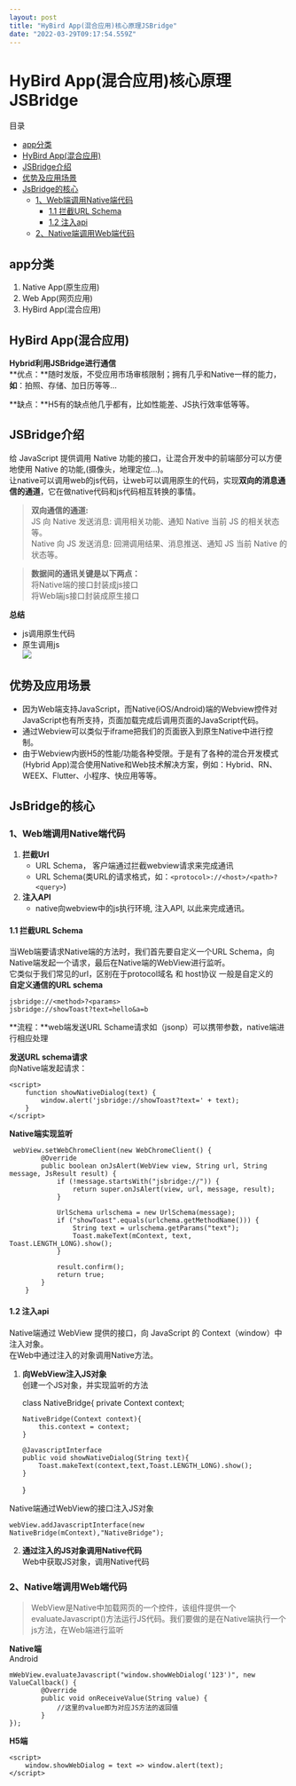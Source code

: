```yaml
---
layout: post
title: "HyBird App(混合应用)核心原理JSBridge"
date: "2022-03-29T09:17:54.559Z"
---
```

HyBird App(混合应用)核心原理JSBridge
============================

目录

*   [app分类](#app分类)
*   [HyBird App(混合应用)](#hybird-app混合应用)
*   [JSBridge介绍](#jsbridge介绍)
*   [优势及应用场景](#优势及应用场景)
*   [JsBridge的核心](#jsbridge的核心)
    *   [1、Web端调用Native端代码](#1web端调用native端代码)
        *   [1.1 拦截URL Schema](#11-拦截url-schema)
        *   [1.2 注入api](#12-注入api)
    *   [2、Native端调用Web端代码](#2native端调用web端代码)

app分类
-----

1.  Native App(原生应用)
2.  Web App(网页应用)
3.  HyBird App(混合应用)

HyBird App(混合应用)
----------------

**Hybrid利用JSBridge进行通信**  
**优点：**随时发版，不受应用市场审核限制；拥有几乎和Native一样的能力，**如**：拍照、存储、加日历等等...

**缺点：**H5有的缺点他几乎都有，比如性能差、JS执行效率低等等。

JSBridge介绍
----------

给 JavaScript 提供调用 Native 功能的接口，让混合开发中的前端部分可以方便地使用 Native 的功能,(摄像头，地理定位...)。  
让native可以调用web的js代码，让web可以调用原生的代码，实现**双向的消息通信的通道**，它在做native代码和js代码相互转换的事情。

> **双向通信的通道:**  
> JS 向 Native 发送消息: 调用相关功能、通知 Native 当前 JS 的相关状态等。  
> Native 向 JS 发送消息: 回溯调用结果、消息推送、通知 JS 当前 Native 的状态等。

> **数据间的通讯关键是以下两点：**  
> 将Native端的接口封装成js接口  
> 将Web端js接口封装成原生接口

**总结**

*   js调用原生代码
*   原生调用js  
    ![](https://img2022.cnblogs.com/blog/1731300/202203/1731300-20220329145547814-2070014380.jpg)

优势及应用场景
-------

*   因为Web端支持JavaScript，而Native(iOS/Android)端的Webview控件对JavaScript也有所支持，页面加载完成后调用页面的JavaScript代码。
*   通过Webview可以类似于iframe把我们的页面嵌入到原生Native中进行控制。
*   由于Webview内嵌H5的性能/功能各种受限。于是有了各种的混合开发模式(Hybrid App)混合使用Native和Web技术解决方案，例如：Hybrid、RN、WEEX、Flutter、小程序、快应用等等。

JsBridge的核心
-----------

### 1、Web端调用Native端代码

1.  **拦截Url**
    *   URL Schema， 客户端通过拦截webview请求来完成通讯
    *   URL Schema(类URL的请求格式，如：`<protocol>://<host>/<path>?<query>`)
2.  **注入API**
    *   native向webview中的js执行环境, 注入API, 以此来完成通讯。

#### 1.1 拦截URL Schema

当Web端要请求Native端的方法时，我们首先要自定义一个URL Schema，向Native端发起一个请求，最后在Native端的WebView进行监听。  
它类似于我们常见的url，区别在于protocol域名 和 host协议 一般是自定义的  
**自定义通信的URL schema**

    jsbridge://<method>?<params>
    jsbridge://showToast?text=hello&a=b
    

**流程：**web端发送URL Schame请求如（jsonp）可以携带参数，native端进行相应处理

**发送URL schema请求**  
向Native端发起请求：

    <script>
        function showNativeDialog(text) {
            window.alert('jsbridge://showToast?text=' + text);
        }
    </script>
    

**Native端实现监听**

     webView.setWebChromeClient(new WebChromeClient() {
            @Override
            public boolean onJsAlert(WebView view, String url, String message, JsResult result) {
                if (!message.startsWith("jsbridge://")) {
                    return super.onJsAlert(view, url, message, result);
                }
    
                UrlSchema urlschema = new UrlSchema(message);
                if ("showToast".equals(urlchema.getMethodName())) {
                    String text = urlschema.getParams("text");
                    Toast.makeText(mContext, text, Toast.LENGTH_LONG).show();
                }
    
                result.confirm();
                return true;
            }
        }
    

#### 1.2 注入api

Native端通过 WebView 提供的接口，向 JavaScript 的 Context（window）中注入对象。  
在Web中通过注入的对象调用Native方法。

1.  **向WebView注入JS对象**  
    创建一个JS对象，并实现监听的方法

    class NativeBridge{
        private Context context;
    
        NativeBridge(Context context){
            this.context = context;
        }
    
        @JavascriptInterface
        public void showNativeDialog(String text){
            Toast.makeText(context,text,Toast.LENGTH_LONG).show();
        }
    }
    

Native端通过WebView的接口注入JS对象

    webView.addJavascriptInterface(new NativeBridge(mContext),"NativeBridge");
    

2.  **通过注入的JS对象调用Native代码**  
    Web中获取JS对象，调用Native代码

    <script>
        function showNativeDialog(text) {
            //window.alert('jsbridge://showToast?text=' + text);
            window.NativeBridge.showNativeDialog(text);
        }
    </script>
    

### 2、Native端调用Web端代码

> WebView是Native中加载网页的一个控件，该组件提供一个evaluateJavascript()方法运行JS代码。我们要做的是在Native端执行一个js方法，在Web端进行监听

**Native端**  
Android

    mWebView.evaluateJavascript("window.showWebDialog('123')", new ValueCallback() {
            @Override
            public void onReceiveValue(String value) {
                //这里的value即为对应JS方法的返回值
            }
    });
    

**H5端**

    <script>
        window.showWebDialog = text => window.alert(text);
    </script>
